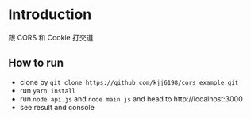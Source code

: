 # Introduction

跟 CORS 和 Cookie 打交道

## How to run

- clone by `git clone https://github.com/kjj6198/cors_example.git`
- run `yarn install`
- run `node api.js` and `node main.js` and head to http://localhost:3000
- see result and console
